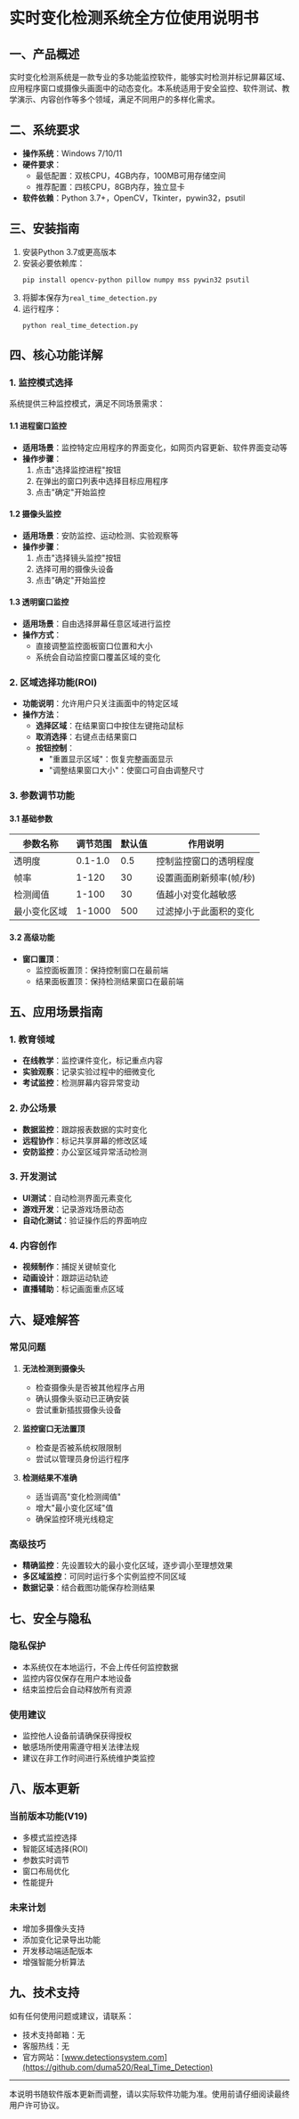 # 实时变化检测系统全方位使用说明书

## 一、产品概述
实时变化检测系统是一款专业的多功能监控软件，能够实时检测并标记屏幕区域、应用程序窗口或摄像头画面中的动态变化。本系统适用于安全监控、软件测试、教学演示、内容创作等多个领域，满足不同用户的多样化需求。

## 二、系统要求
- **操作系统**：Windows 7/10/11
- **硬件要求**：
  - 最低配置：双核CPU，4GB内存，100MB可用存储空间
  - 推荐配置：四核CPU，8GB内存，独立显卡
- **软件依赖**：Python 3.7+，OpenCV，Tkinter，pywin32，psutil

## 三、安装指南
1. 安装Python 3.7或更高版本
2. 安装必要依赖库：
   ```
   pip install opencv-python pillow numpy mss pywin32 psutil
   ```
3. 将脚本保存为`real_time_detection.py`
4. 运行程序：
   ```
   python real_time_detection.py
   ```

## 四、核心功能详解

### 1. 监控模式选择
系统提供三种监控模式，满足不同场景需求：

#### 1.1 进程窗口监控
- **适用场景**：监控特定应用程序的界面变化，如网页内容更新、软件界面变动等
- **操作步骤**：
  1. 点击"选择监控进程"按钮
  2. 在弹出的窗口列表中选择目标应用程序
  3. 点击"确定"开始监控

#### 1.2 摄像头监控
- **适用场景**：安防监控、运动检测、实验观察等
- **操作步骤**：
  1. 点击"选择镜头监控"按钮
  2. 选择可用的摄像头设备
  3. 点击"确定"开始监控

#### 1.3 透明窗口监控
- **适用场景**：自由选择屏幕任意区域进行监控
- **操作方式**：
  - 直接调整监控面板窗口位置和大小
  - 系统会自动监控窗口覆盖区域的变化

### 2. 区域选择功能(ROI)
- **功能说明**：允许用户只关注画面中的特定区域
- **操作方法**：
  - **选择区域**：在结果窗口中按住左键拖动鼠标
  - **取消选择**：右键点击结果窗口
  - **按钮控制**：
    - "重置显示区域"：恢复完整画面显示
    - "调整结果窗口大小"：使窗口可自由调整尺寸

### 3. 参数调节功能

#### 3.1 基础参数
| 参数名称 | 调节范围 | 默认值 | 作用说明 |
|---------|---------|-------|---------|
| 透明度 | 0.1-1.0 | 0.5 | 控制监控窗口的透明程度 |
| 帧率 | 1-120 | 30 | 设置画面刷新频率(帧/秒) |
| 检测阈值 | 1-100 | 30 | 值越小对变化越敏感 |
| 最小变化区域 | 1-1000 | 500 | 过滤掉小于此面积的变化 |

#### 3.2 高级功能
- **窗口置顶**：
  - 监控面板置顶：保持控制窗口在最前端
  - 结果面板置顶：保持检测结果窗口在最前端

## 五、应用场景指南

### 1. 教育领域
- **在线教学**：监控课件变化，标记重点内容
- **实验观察**：记录实验过程中的细微变化
- **考试监控**：检测屏幕内容异常变动

### 2. 办公场景
- **数据监控**：跟踪报表数据的实时变化
- **远程协作**：标记共享屏幕的修改区域
- **安防监控**：办公室区域异常活动检测

### 3. 开发测试
- **UI测试**：自动检测界面元素变化
- **游戏开发**：记录游戏场景动态
- **自动化测试**：验证操作后的界面响应

### 4. 内容创作
- **视频制作**：捕捉关键帧变化
- **动画设计**：跟踪运动轨迹
- **直播辅助**：标记画面重点区域

## 六、疑难解答

### 常见问题
1. **无法检测到摄像头**
   - 检查摄像头是否被其他程序占用
   - 确认摄像头驱动已正确安装
   - 尝试重新插拔摄像头设备

2. **监控窗口无法置顶**
   - 检查是否被系统权限限制
   - 尝试以管理员身份运行程序

3. **检测结果不准确**
   - 适当调高"变化检测阈值"
   - 增大"最小变化区域"值
   - 确保监控环境光线稳定

### 高级技巧
- **精确监控**：先设置较大的最小变化区域，逐步调小至理想效果
- **多区域监控**：可同时运行多个实例监控不同区域
- **数据记录**：结合截图功能保存检测结果

## 七、安全与隐私

### 隐私保护
- 本系统仅在本地运行，不会上传任何监控数据
- 监控内容仅保存在用户本地设备
- 结束监控后会自动释放所有资源

### 使用建议
- 监控他人设备前请确保获得授权
- 敏感场所使用需遵守相关法律法规
- 建议在非工作时间进行系统维护类监控

## 八、版本更新

### 当前版本功能(V19)
- 多模式监控选择
- 智能区域选择(ROI)
- 参数实时调节
- 窗口布局优化
- 性能提升

### 未来计划
- 增加多摄像头支持
- 添加变化记录导出功能
- 开发移动端适配版本
- 增强智能分析算法

## 九、技术支持
如有任何使用问题或建议，请联系：
- 技术支持邮箱：无
- 客服热线：无
- 官方网站：[[www.detectionsystem.com](https://github.com/duma520/Real_Time_Detection)
](https://github.com/duma520/Real_Time_Detection)
---

本说明书随软件版本更新而调整，请以实际软件功能为准。使用前请仔细阅读最终用户许可协议。
